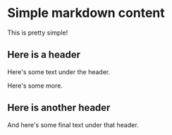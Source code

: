 # Simple markdown content

This is pretty simple!

## Here is a header

Here's some text under the header.

Here's some more.

## Here is another header

And here's some final text under that header.
